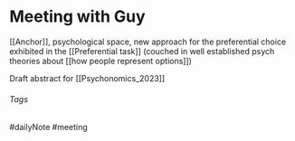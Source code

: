 # Meeting with Guy

[[Anchor]], psychological space, new approach for the preferential choice exhibited in the [[Preferential task]] (couched in well established psych theories about [[how people represent options]])

Draft abstract for [[Psychonomics_2023]]

###### Tags

#dailyNote #meeting